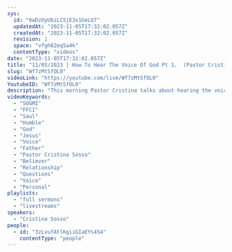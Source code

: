 ```yaml
---
sys:
  id: "6wDzOyUbiLCSjE3x1GeLU7"
  updatedAt: "2023-11-05T17:32:02.057Z"
  createdAt: "2023-11-05T17:32:02.057Z"
  revision: 1
  space: "vfgh62eq5a4k"
  contentType: "videos"
date: "2023-11-05T17:32:02.057Z"
title: "11/05/2023 | How To Hear The Voice Of God Pt 1.  (Pastor Cristina Sosso)"
slug: "Wf7zMtSfOL0"
videoLink: "https://youtube.com/live/Wf7zMtSfOL0"
YoutubeID: "Wf7zMtSfOL0"
description: "This morning Pastor Cristina talks about hearing the voice of God. This question is one of the most asked question Pastor Cristina comes across. You hear from God from the word, prophecy, and the pulpit. The more you seek the Father, the quicker you will find Him. (Matthew 7:7) Speak to our Father like you would a friend. He is always with you, and He is always listening. Over time you will notice that His voice will become clearer and clearer. His voice will always override the voice man. Questions to our Father is not frowned upon, our Father doesn't mind answering question, just like a father and his children. If the questions are important to you, it is important to Him. You are His first priority. Set aside time for Him and with Him. A time to read the bible, pray and just speak to Him. Go for a ride, just you and Him. Once we establish that relationship with our Father, He can begin to use you. He will be able tell you what moves to make who to avoid, and who to lead to Him. You may be thinking why me? Why not you? He used Saul of Tarsus. A man that we know as Apostle Paul, but prior to serving our Lord he was a persecutor of Believers. Faith and obedience is all that we need to be used by our Father.  \n"
videoKeywords:
  - "SOGMI"
  - "FFCI"
  - "Saul"
  - "Humble"
  - "God"
  - "Jesus"
  - "Voice"
  - "Father"
  - "Pastor Cristina Sosso"
  - "Believer"
  - "Relationship"
  - "Questions"
  - "Voice"
  - "Personal"
playlists:
  - "full sermons"
  - "livestreams"
speakers:
  - "Cristina Sosso"
people:
  - id: "3zLvufAtlKgiiGIaEYs4S4"
    contentType: "people"
---
```

